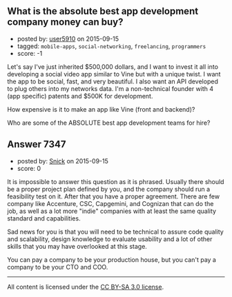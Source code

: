 ## What is the absolute best app development company money can buy?

- posted by: [user5910](https://stackexchange.com/users/6958609/user5910) on 2015-09-15
- tagged: `mobile-apps`, `social-networking`, `freelancing`, `programmers`
- score: -1

<p>Let's say I've just inherited $500,000 dollars, and I want to invest it all into developing a social video app similar to Vine but with a unique twist.  I want the app to be social, fast, and very beautiful.  I also want an API developed to plug others into my networks data.  I'm a non-technical founder with 4 (app specific) patents and $500K for development.  </p>

<p>How expensive is it to make an app like Vine (front and backend)?  </p>

<p>Who are some of the ABSOLUTE best app development teams for hire?</p>



## Answer 7347

- posted by: [Snick](https://stackexchange.com/users/933131/snick) on 2015-09-15
- score: 0

<p>It is impossible to answer this question as it is phrased. 
Usually there should be a proper project plan defined by you, and the company should run a feasibility test on it. After that you have a proper agreement. There are few company like Accenture, CSC, Capgemini, and Cognizan that can do the job, as well as a lot more "indie" companies with at least the same quality standard and capabilities.</p>

<p>Sad news for you is that you will need to be technical to assure code quality and scalability, design knowledge to evaluate usability and a lot of other skills that you may have overlooked at this stage. </p>

<p>You can pay a company to be your production house, but you can't pay a company to be your CTO and COO. </p>




---

All content is licensed under the [CC BY-SA 3.0 license](https://creativecommons.org/licenses/by-sa/3.0/).
